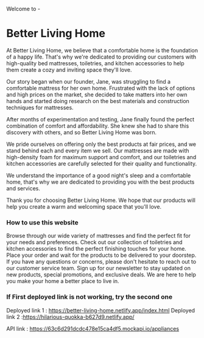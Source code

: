 Welcome to - 
# Better Living Home
 
At Better Living Home, we believe that a comfortable home is the foundation of a happy life. That's why we're dedicated to providing our customers with high-quality bed mattresses, toiletries, and kitchen accessories to help them create a cozy and inviting space they'll love.

Our story began when our founder, Jane, was struggling to find a comfortable mattress for her own home. Frustrated with the lack of options and high prices on the market, she decided to take matters into her own hands and started doing research on the best materials and construction techniques for mattresses.

After months of experimentation and testing, Jane finally found the perfect combination of comfort and affordability. She knew she had to share this discovery with others, and so Better Living Home was born.

We pride ourselves on offering only the best products at fair prices, and we stand behind each and every item we sell. Our mattresses are made with high-density foam for maximum support and comfort, and our toiletries and kitchen accessories are carefully selected for their quality and functionality.

We understand the importance of a good night's sleep and a comfortable home, that's why we are dedicated to providing you with the best products and services.

Thank you for choosing Better Living Home. We hope that our products will help you create a warm and welcoming space that you'll love.

### How to use this website
Browse through our wide variety of mattresses and find the perfect fit for your needs and preferences.
Check out our collection of toiletries and kitchen accessories to find the perfect finishing touches for your home.
Place your order and wait for the products to be delivered to your doorstep.
If you have any questions or concerns, please don't hesitate to reach out to our customer service team.
Sign up for our newsletter to stay updated on new products, special promotions, and exclusive deals.
We are here to help you make your home a better place to live in.

### If First deployed link is not working, try the second one 

Deployed link 1 : https://better-living-home.netlify.app/index.html
Deployed link 2 :https://hilarious-quokka-b627d9.netlify.app/

API link : https://63c6d291dcdc478e15ca4df5.mockapi.io/appliances


